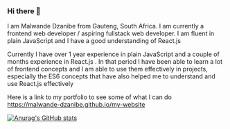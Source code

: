 ### Hi there 👋

I am Malwande Dzanibe from Gauteng, South Africa. I am currently a frontend web developer / aspiring fullstack web developer. I am fluent in plain JavaScript and I have a good understanding of React.js

Currently I have over 1 year experience in plain JavaScript and a couple of months experience in React.js . In that period I have been able to learn a lot of frontend concepts and I am able to use them effectively in projects, especially the ES6 concepts that have also helped me to understand and use React.js effectively

Here is a link to my portfolio to see some of what I can do https://malwande-dzanibe.github.io/my-website

[![Anurag's GitHub stats](https://github-readme-stats.vercel.app/api?username=Malwande-Dzanibe)](https://github.com/anuraghazra/github-readme-stats)
